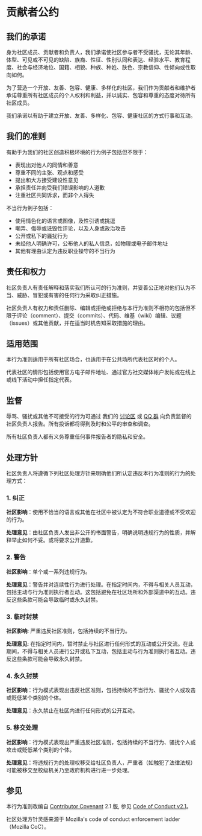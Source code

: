 # 贡献者公约

## 我们的承诺

身为社区成员、贡献者和负责人，我们承诺使社区参与者不受骚扰，无论其年龄、体型、可见或不可见的缺陷、族裔、性征、性别认同和表达、经验水平、教育程度、社会与经济地位、国籍、相貌、种族、种姓、肤色、宗教信仰、性倾向或性取向如何。

为了营造一个开放、友善、包容、健康、多样化的社区，我们作为贡献者和维护者承诺尊重所有社区成员的个人权利和利益，并以诚实、包容和尊重的态度对待所有社区成员。

我们承诺以有助于建立开放、友善、多样化、包容、健康社区的方式行事和互动。

## 我们的准则

有助于为我们的社区创造积极环境的行为例子包括但不限于：

* 表现出对他人的同情和善意
* 尊重不同的主张、观点和感受
* 提出和大方接受建设性意见
* 承担责任并向受我们错误影响的人道歉
* 注重社区共同诉求，而非个人得失

不当行为例子包括：

* 使用情色化的语言或图像，及性引诱或挑逗
* 嘲弄、侮辱或诋毁性评论，以及人身或政治攻击
* 公开或私下的骚扰行为
* 未经他人明确许可，公布他人的私人信息，如物理或电子邮件地址
* 其他有理由认定为违反职业操守的不当行为

## 责任和权力

社区负责人有责任解释和落实我们所认可的行为准则，并妥善公正地对他们认为不当、威胁、冒犯或有害的任何行为采取纠正措施。

社区负责人有权力和责任删除、编辑或拒绝或拒绝与本行为准则不相符的包括但不限于评论（comment）、提交（commits）、代码、维基（wiki）编辑、议题（issues）或其他贡献，并在适当时机告知采取措施的理由。

## 适用范围

本行为准则适用于所有社区场合，也适用于在公共场所代表社区时的个人。

代表社区的情形包括使用官方电子邮件地址、通过官方社交媒体帐户发帖或在线上或线下活动中担任指定代表。

## 监督

辱骂、骚扰或其他不可接受的行为可通过 我们的 [讨论区](https://github.com/orgs/SWPUOpenSource/discussions) 或 [QQ 群](https://qm.qq.com/q/k97AolpdtY) 向负责监督的社区负责人报告。所有投诉都将得到及时和公平的审查和调查。

所有社区负责人都有义务尊重任何事件报告者的隐私和安全。

## 处理方针

社区负责人将遵循下列社区处理方针来明确他们所认定违反本行为准则的行为的处理方式：

### 1. 纠正

**社区影响**：使用不恰当的语言或其他在社区中被认定为不符合职业道德或不受欢迎的行为。

**处理意见**：由社区负责人发出非公开的书面警告，明确说明违规行为的性质，并解释举止如何不妥。或将要求公开道歉。

### 2. 警告

**社区影响**：单个或一系列违规行为。

**处理意见**：警告并对连续性行为进行处理。在指定时间内，不得与相关人员互动，包括主动与行为准则执行者互动。这包括避免在社区场所和外部渠道中的互动。违反这些条款可能会导致临时或永久封禁。

### 3. 临时封禁

**社区影响**: 严重违反社区准则，包括持续的不当行为。

**处理意见**: 在指定时间内，暂时禁止与社区进行任何形式的互动或公开交流。在此期间，不得与相关人员进行公开或私下互动，包括主动与行为准则执行者互动。违反这些条款可能会导致永久封禁。

### 4. 永久封禁

**社区影响**：行为模式表现出违反社区准则，包括持续的不当行为、骚扰个人或攻击或贬低某个类别的个体。

**处理意见**：永久禁止在社区内进行任何形式的公开互动。

### 5. 移交处理

**社区影响**：行为模式表现出严重违反社区准则，包括持续的不当行为、骚扰个人或攻击或贬低某个类别的个体。

**处理意见**：将违规行为的处理权移交给社区负责人，严重者（如触犯了法律法规）可能被移交至校级机关乃至政府机构进行进一步处理。

## 参见

本行为准则改编自 [Contributor Covenant](https://www.contributor-covenant.org/) 2.1 版, 参见 [Code of Conduct v2.1](https://www.contributor-covenant.org/version/2/1/code_of_conduct.html)。

社区处理方针灵感来源于 Mozilla's code of conduct enforcement ladder（Mozilla CoC）。
